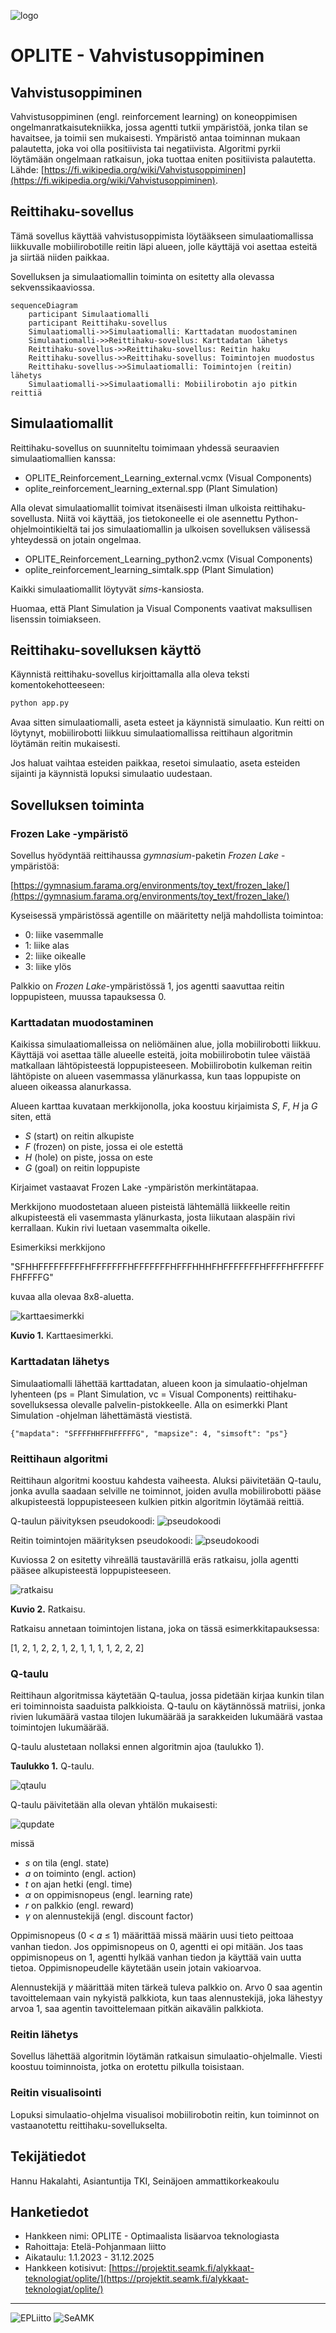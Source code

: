 ![logo](/images/OPLITE_logo_text.png)

# OPLITE - Vahvistusoppiminen

## Vahvistusoppiminen

Vahvistusoppiminen (engl. reinforcement learning) on koneoppimisen ongelmanratkaisutekniikka, jossa agentti tutkii ympäristöä, jonka tilan se havaitsee, ja toimii sen mukaisesti. Ympäristö antaa toiminnan mukaan palautetta, joka voi olla positiivista tai negatiivista. Algoritmi pyrkii löytämään ongelmaan ratkaisun, joka tuottaa eniten positiivista palautetta. Lähde: [https://fi.wikipedia.org/wiki/Vahvistusoppiminen](https://fi.wikipedia.org/wiki/Vahvistusoppiminen).

## Reittihaku-sovellus

Tämä sovellus käyttää vahvistusoppimista löytääkseen simulaatiomallissa liikkuvalle mobiilirobotille reitin läpi alueen, jolle käyttäjä voi asettaa esteitä ja siirtää niiden paikkaa.

Sovelluksen ja simulaatiomallin toiminta on esitetty alla olevassa sekvenssikaaviossa.

```mermaid
sequenceDiagram
    participant Simulaatiomalli
    participant Reittihaku-sovellus
    Simulaatiomalli->>Simulaatiomalli: Karttadatan muodostaminen
    Simulaatiomalli->>Reittihaku-sovellus: Karttadatan lähetys
    Reittihaku-sovellus->>Reittihaku-sovellus: Reitin haku
    Reittihaku-sovellus->>Reittihaku-sovellus: Toimintojen muodostus
    Reittihaku-sovellus->>Simulaatiomalli: Toimintojen (reitin) lähetys
    Simulaatiomalli->>Simulaatiomalli: Mobiilirobotin ajo pitkin reittiä
```

## Simulaatiomallit

Reittihaku-sovellus on suunniteltu toimimaan yhdessä seuraavien simulaatiomallien kanssa:
* OPLITE_Reinforcement_Learning_external.vcmx (Visual Components)
* oplite_reinforcement_learning_external.spp (Plant Simulation)

Alla olevat simulaatiomallit toimivat itsenäisesti ilman ulkoista reittihaku-sovellusta. Niitä voi käyttää, jos tietokoneelle ei ole asennettu Python-ohjelmointikieltä tai jos simulaatiomallin ja ulkoisen sovelluksen välisessä yhteydessä on jotain ongelmaa.
* OPLITE_Reinforcement_Learning_python2.vcmx (Visual Components)
* oplite_reinforcement_learning_simtalk.spp (Plant Simulation)

Kaikki simulaatiomallit löytyvät *sims*-kansiosta.

Huomaa, että Plant Simulation ja Visual Components vaativat maksullisen lisenssin toimiakseen.

## Reittihaku-sovelluksen käyttö

Käynnistä reittihaku-sovellus kirjoittamalla alla oleva teksti komentokehotteeseen:

```python
python app.py
```

Avaa sitten simulaatiomalli, aseta esteet ja käynnistä simulaatio. Kun reitti on löytynyt, mobiilirobotti liikkuu simulaatiomallissa reittihaun algoritmin löytämän reitin mukaisesti.

Jos haluat vaihtaa esteiden paikkaa, resetoi simulaatio, aseta esteiden sijainti ja käynnistä lopuksi simulaatio uudestaan.

## Sovelluksen toiminta

### Frozen Lake -ympäristö

Sovellus hyödyntää reittihaussa *gymnasium*-paketin *Frozen Lake* -ympäristöä:

[https://gymnasium.farama.org/environments/toy_text/frozen_lake/](https://gymnasium.farama.org/environments/toy_text/frozen_lake/)

Kyseisessä ympäristössä agentille on määritetty neljä mahdollista toimintoa:
* 0: liike vasemmalle
* 1: liike alas
* 2: liike oikealle
* 3: liike ylös

Palkkio on *Frozen Lake*-ympäristössä 1, jos agentti saavuttaa reitin loppupisteen, muussa tapauksessa 0.

### Karttadatan muodostaminen

Kaikissa simulaatiomalleissa on neliömäinen alue, jolla mobiilirobotti liikkuu. Käyttäjä voi asettaa tälle alueelle esteitä, joita mobiilirobotin tulee väistää matkallaan lähtöpisteestä loppupisteeseen. Mobiilirobotin kulkeman reitin lähtöpiste on alueen vasemmassa ylänurkassa, kun taas loppupiste on alueen oikeassa alanurkassa.

Alueen karttaa kuvataan merkkijonolla, joka koostuu kirjaimista *S*, *F*, *H* ja *G* siten, että
* *S* (start) on reitin alkupiste
* *F* (frozen) on piste, jossa ei ole estettä
* *H* (hole) on piste, jossa on este
* *G* (goal) on reitin loppupiste

Kirjaimet vastaavat Frozen Lake -ympäristön merkintätapaa.

Merkkijono muodostetaan alueen pisteistä lähtemällä liikkeelle reitin alkupisteestä eli vasemmasta ylänurkasta, josta liikutaan alaspäin rivi kerrallaan. Kukin rivi luetaan vasemmalta oikelle.

Esimerkiksi merkkijono

"SFHHFFFFFFFFFHFFFFFFFHFFFFFFFHFFFHHHFHFFFFFFFHFFFFHFFFFFFFHFFFFG"

kuvaa alla olevaa 8x8-aluetta.

![karttaesimerkki](/images/karttaesimerkki.png)

**Kuvio 1.** Karttaesimerkki.

### Karttadatan lähetys

Simulaatiomalli lähettää karttadatan, alueen koon ja simulaatio-ohjelman lyhenteen (ps = Plant Simulation, vc = Visual Components) reittihaku-sovelluksessa olevalle palvelin-pistokkeelle. Alla on esimerkki Plant Simulation -ohjelman lähettämästä viestistä.
```
{"mapdata": "SFFFFHHFFHFFFFFG", "mapsize": 4, "simsoft": "ps"}
```

### Reittihaun algoritmi

Reittihaun algoritmi koostuu kahdesta vaiheesta. Aluksi päivitetään Q-taulu, jonka avulla saadaan selville ne toiminnot, joiden avulla mobiilirobotti pääse alkupisteestä loppupisteeseen kulkien pitkin algoritmin löytämää reittiä.

Q-taulun päivityksen pseudokoodi:
![pseudokoodi](/images/pseudokoodi_q_taulu.png)

Reitin toimintojen määrityksen pseudokoodi:
![pseudokoodi](/images/pseudokoodi_toiminnot.png)

Kuviossa 2 on esitetty vihreällä taustavärillä eräs ratkaisu, jolla agentti pääsee alkupisteestä loppupisteeseen.

![ratkaisu](/images/ratkaisu.png)

**Kuvio 2.** Ratkaisu.

Ratkaisu annetaan toimintojen listana, joka on tässä esimerkkitapauksessa:

[1, 2, 1, 2, 2, 1, 2, 1, 1, 1, 1, 2, 2, 2]

### Q-taulu

Reittihaun algoritmissa käytetään Q-taulua, jossa pidetään kirjaa kunkin tilan eri toiminnoista saaduista palkkioista. Q-taulu on käytännössä matriisi, jonka rivien lukumäärä vastaa tilojen lukumäärää ja sarakkeiden lukumäärä vastaa toimintojen lukumäärää.

Q-taulu alustetaan nollaksi ennen algoritmin ajoa (taulukko 1).

**Taulukko 1.** Q-taulu.

![qtaulu](/images/qtaulu.png)

Q-taulu päivitetään alla olevan yhtälön mukaisesti:

![qupdate](/images/qupdate.png)

missä
* *s* on tila (engl. state)
* *a* on toiminto (engl. action)
* *t* on ajan hetki (engl. time)
* *α* on oppimisnopeus (engl. learning rate)
* *r* on palkkio (engl. reward)
* *γ* on alennustekijä (engl. discount factor)

Oppimisnopeus (0 < 𝛼 ≤ 1) määrittää missä määrin uusi tieto peittoaa vanhan tiedon. Jos oppimisnopeus on 0, agentti ei opi mitään. Jos taas oppimisnopeus on 1, agentti hylkää vanhan tiedon ja käyttää vain uutta tietoa. Oppimisnopeudelle käytetään usein jotain vakioarvoa.

Alennustekijä *γ* määrittää miten tärkeä tuleva palkkio on. Arvo 0 saa agentin tavoittelemaan vain nykyistä palkkiota, kun taas alennustekijä, joka lähestyy arvoa 1, saa agentin tavoittelemaan pitkän aikavälin palkkiota.

### Reitin lähetys

Sovellus lähettää algoritmin löytämän ratkaisun simulaatio-ohjelmalle. Viesti koostuu toiminnoista, jotka on erotettu pilkulla toisistaan.

### Reitin visualisointi

Lopuksi simulaatio-ohjelma visualisoi mobiilirobotin reitin, kun toiminnot on vastaanotettu reittihaku-sovellukselta.

## Tekijätiedot

Hannu Hakalahti, Asiantuntija TKI, Seinäjoen ammattikorkeakoulu

## Hanketiedot

* Hankkeen nimi: OPLITE - Optimaalista lisäarvoa teknologiasta
* Rahoittaja: Etelä-Pohjanmaan liitto
* Aikataulu: 1.1.2023 - 31.12.2025
* Hankkeen kotisivut: [https://projektit.seamk.fi/alykkaat-teknologiat/oplite/](https://projektit.seamk.fi/alykkaat-teknologiat/oplite/)
---
![EPLiitto](/images/EPLiitto_logo_vaaka_vari.jpg)
![SeAMK](/images/SEAMK_vaaka_fi_en_RGB_1200x486.jpg)